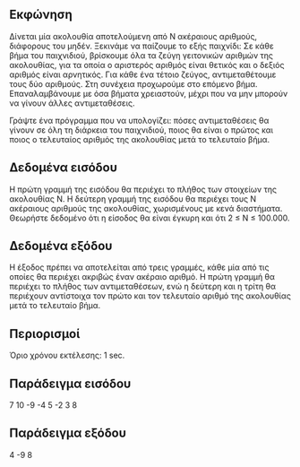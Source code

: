 ## Εκφώνηση
Δίνεται μία ακολουθία αποτελούμενη από Ν ακέραιους αριθμούς, διάφορους του μηδέν. Ξεκινάμε να παίζουμε το εξής παιχνίδι: Σε κάθε βήμα του παιχνιδιού, βρίσκουμε όλα τα ζεύγη γειτονικών αριθμών της ακολουθίας, για τα οποία ο αριστερός αριθμός είναι θετικός και ο δεξιός αριθμός είναι αρνητικός. Για κάθε ένα τέτοιο ζεύγος, αντιμεταθέτουμε τους δύο αριθμούς. Στη συνέχεια προχωρούμε στο επόμενο βήμα. Επαναλαμβάνουμε με όσα βήματα χρειαστούν, μέχρι που να μην μπορούν να γίνουν άλλες αντιμεταθέσεις.

Γράψτε ένα πρόγραμμα που να υπολογίζει: πόσες αντιμεταθέσεις θα γίνουν σε όλη τη διάρκεια του παιχνιδιού, ποιος θα είναι ο πρώτος και ποιος ο τελευταίος αριθμός της ακολουθίας μετά το τελευταίο βήμα.

## Δεδομένα εισόδου
Η πρώτη γραμμή της εισόδου θα περιέχει το πλήθος των στοιχείων της ακολουθίας Ν. Η δεύτερη γραμμή της εισόδου θα περιέχει τους Ν ακέραιους αριθμούς της ακολουθίας, χωρισμένους με κενά διαστήματα. Θεωρήστε δεδομένο ότι η είσοδος θα είναι έγκυρη και ότι 2 ≤ Ν ≤ 100.000.

## Δεδομένα εξόδου
Η έξοδος πρέπει να αποτελείται από τρεις γραμμές, κάθε μία από τις οποίες θα περιέχει ακριβώς έναν ακέραιο αριθμό. Η πρώτη γραμμή θα περιέχει το πλήθος των αντιμεταθέσεων, ενώ η δεύτερη και η τρίτη θα περιέχουν αντίστοιχα τον πρώτο και τον τελευταίο αριθμό της ακολουθίας μετά το τελευταίο βήμα.

## Περιορισμοί
Όριο χρόνου εκτέλεσης: 1 sec.
## Παράδειγμα εισόδου
7
10 -9 -4 5 -2 3 8
## Παράδειγμα εξόδου
4
-9
8